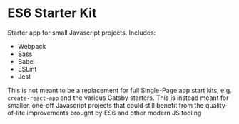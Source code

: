 # ES6 Starter Kit

Starter app for small Javascript projects. Includes:

- Webpack
- Sass
- Babel
- ESLint
- Jest

This is not meant to be a replacement for full Single-Page app start kits, e.g. `create-react-app` and the various Gatsby starters.  This is instead meant for smaller, one-off Javascript projects that could still benefit from the quality-of-life improvements brought by ES6 and other modern JS tooling
